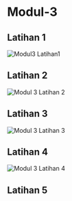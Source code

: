 # Modul-3
## Latihan 1

![Modul3 Latihan1](https://user-images.githubusercontent.com/80944797/111910375-aea7f300-8a93-11eb-84f9-9cd6aa61104a.png)

## Latihan 2

![Modul 3 Latihan 2](https://user-images.githubusercontent.com/80944797/111910467-0f373000-8a94-11eb-98d6-fdba56c24538.png)

## Latihan 3

![Modul 3 Latihan 3](https://user-images.githubusercontent.com/80944797/111910475-16f6d480-8a94-11eb-956c-5425ec68f980.png)

## Latihan 4

![Modul 3 Latihan 4](https://user-images.githubusercontent.com/80944797/111910481-1eb67900-8a94-11eb-8d90-1f3304ff2624.png)

## Latihan 5
